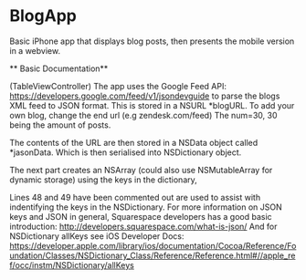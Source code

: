 BlogApp
=======

Basic iPhone app that displays blog posts, then presents the mobile version in a webview.

** Basic Documentation**

(TableViewController)
The app uses the Google Feed API: https://developers.google.com/feed/v1/jsondevguide
to parse the blogs XML feed to JSON format. This is stored in a NSURL *blogURL. To add your own blog, change the end url (e.g zendesk.com/feed) The num=30, 30 being the amount of posts.

The contents of the URL are then stored in a NSData object called *jasonData.
Which is then serialised into NSDictionary object.

The next part creates an NSArray (could also use NSMutableArray for dynamic storage)
using the keys in the dictionary,

Lines 48 and 49 have been commented out are used to assist with indentifying the keys in the NSDictionary. For more information on JSON keys and JSON in general, Squarespace developers has a good basic introduction: http://developers.squarespace.com/what-is-json/
And for NSDictionary allKeys see iOS Developer Docs: https://developer.apple.com/library/ios/documentation/Cocoa/Reference/Foundation/Classes/NSDictionary_Class/Reference/Reference.html#//apple_ref/occ/instm/NSDictionary/allKeys

